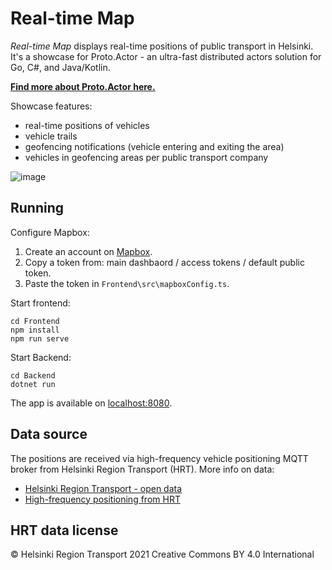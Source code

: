 # Real-time Map

_Real-time Map_ displays real-time positions of public transport in Helsinki. It's a showcase for Proto.Actor - an ultra-fast distributed actors solution for Go, C#, and Java/Kotlin.

**[Find more about Proto.Actor here.](https://proto.actor/)**

Showcase features:
* real-time positions of vehicles
* vehicle trails
* geofencing notifications (vehicle entering and exiting the area)
* vehicles in geofencing areas per public transport company


![image](https://user-images.githubusercontent.com/1219044/132653003-58733735-f49a-4615-adb5-36552b1415c1.png)


## Running

Configure Mapbox:
1. Create an account on [Mapbox](https://www.mapbox.com/).
1. Copy a token from: main dashbaord / access tokens / default public token.
1. Paste the token in `Frontend\src\mapboxConfig.ts`.

Start frontend:
```
cd Frontend
npm install
npm run serve
```

Start Backend:
```
cd Backend
dotnet run
```

The app is available on [localhost:8080](http://localhost:8080/).

## Data source

The positions are received via high-frequency vehicle positioning MQTT broker from Helsinki Region Transport (HRT). More info on data:
* [Helsinki Region Transport - open data](https://www.hsl.fi/en/hsl/open-data)
* [High-frequency positioning from HRT](https://digitransit.fi/en/developers/apis/4-realtime-api/vehicle-positions/)


## HRT data license

© Helsinki Region Transport 2021
Creative Commons BY 4.0 International
